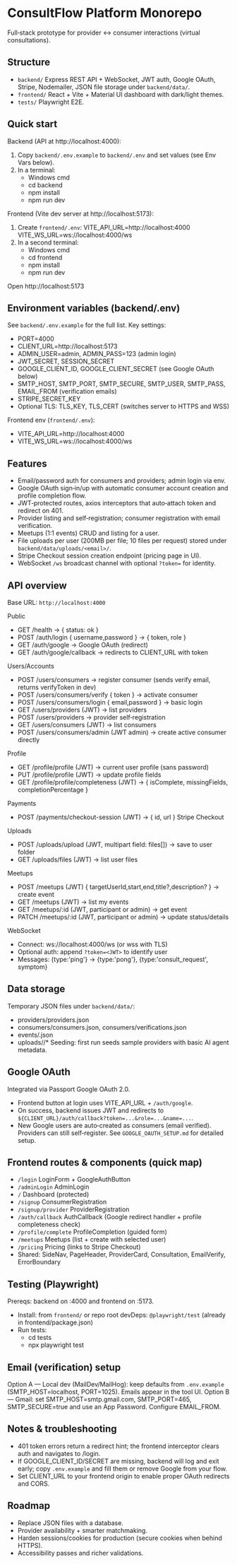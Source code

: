 # ConsultFlow Platform Monorepo

Full‑stack prototype for provider ↔ consumer interactions (virtual consultations).

## Structure
- `backend/` Express REST API + WebSocket, JWT auth, Google OAuth, Stripe, Nodemailer, JSON file storage under `backend/data/`.
- `frontend/` React + Vite + Material UI dashboard with dark/light themes.
- `tests/` Playwright E2E.

## Quick start
Backend (API at http://localhost:4000):
1) Copy `backend/.env.example` to `backend/.env` and set values (see Env Vars below).
2) In a terminal:
    - Windows cmd
    - cd backend
    - npm install
    - npm run dev

Frontend (Vite dev server at http://localhost:5173):
1) Create `frontend/.env`:
    VITE_API_URL=http://localhost:4000
    VITE_WS_URL=ws://localhost:4000/ws
2) In a second terminal:
    - Windows cmd
    - cd frontend
    - npm install
    - npm run dev

Open http://localhost:5173

## Environment variables (backend/.env)
See `backend/.env.example` for the full list. Key settings:
- PORT=4000
- CLIENT_URL=http://localhost:5173
- ADMIN_USER=admin, ADMIN_PASS=123 (admin login)
- JWT_SECRET, SESSION_SECRET
- GOOGLE_CLIENT_ID, GOOGLE_CLIENT_SECRET (see Google OAuth below)
- SMTP_HOST, SMTP_PORT, SMTP_SECURE, SMTP_USER, SMTP_PASS, EMAIL_FROM (verification emails)
- STRIPE_SECRET_KEY
- Optional TLS: TLS_KEY, TLS_CERT (switches server to HTTPS and WSS)

Frontend env (`frontend/.env`):
- VITE_API_URL=http://localhost:4000
- VITE_WS_URL=ws://localhost:4000/ws

## Features
- Email/password auth for consumers and providers; admin login via env.
- Google OAuth sign‑in/up with automatic consumer account creation and profile completion flow.
- JWT‑protected routes, axios interceptors that auto‑attach token and redirect on 401.
- Provider listing and self‑registration; consumer registration with email verification.
- Meetups (1:1 events) CRUD and listing for a user.
- File uploads per user (200MB per file; 10 files per request) stored under `backend/data/uploads/<email>/`.
- Stripe Checkout session creation endpoint (pricing page in UI).
- WebSocket `/ws` broadcast channel with optional `?token=` for identity.

## API overview
Base URL: `http://localhost:4000`

Public
- GET /health → { status: ok }
- POST /auth/login { username,password } → { token, role }
- GET /auth/google → Google OAuth (redirect)
- GET /auth/google/callback → redirects to CLIENT_URL with token

Users/Accounts
- POST /users/consumers → register consumer (sends verify email, returns verifyToken in dev)
- POST /users/consumers/verify { token } → activate consumer
- POST /users/consumers/login { email,password } → basic login
- GET /users/providers (JWT) → list providers
- POST /users/providers → provider self‑registration
- GET /users/consumers (JWT) → list consumers
- POST /users/consumers/admin (JWT admin) → create active consumer directly

Profile
- GET /profile/profile (JWT) → current user profile (sans password)
- PUT /profile/profile (JWT) → update profile fields
- GET /profile/profile/completeness (JWT) → { isComplete, missingFields, completionPercentage }

Payments
- POST /payments/checkout-session (JWT) → { id, url } Stripe Checkout

Uploads
- POST /uploads/upload (JWT, multipart field: files[]) → save to user folder
- GET /uploads/files (JWT) → list user files

Meetups
- POST /meetups (JWT) { targetUserId,start,end,title?,description? } → create event
- GET /meetups (JWT) → list my events
- GET /meetups/:id (JWT, participant or admin) → get event
- PATCH /meetups/:id (JWT, participant or admin) → update status/details

WebSocket
- Connect: ws://localhost:4000/ws (or wss with TLS)
- Optional auth: append `?token=<JWT>` to identify user
- Messages: {type:'ping'} → {type:'pong'}, {type:'consult_request', symptom}

## Data storage
Temporary JSON files under `backend/data/`:
- providers/providers.json
- consumers/consumers.json, consumers/verifications.json
- events/<uuid>.json
- uploads/<email>/*
Seeding: first run seeds sample providers with basic AI agent metadata.

## Google OAuth
Integrated via Passport Google OAuth 2.0.
- Frontend button at login uses VITE_API_URL + `/auth/google`.
- On success, backend issues JWT and redirects to `${CLIENT_URL}/auth/callback?token=...&role=...&name=...`.
- New Google users are auto‑created as consumers (email verified). Providers can still self‑register.
See `GOOGLE_OAUTH_SETUP.md` for detailed setup.

## Frontend routes & components (quick map)
- `/login` LoginForm + GoogleAuthButton
- `/adminLogin` AdminLogin
- `/` Dashboard (protected)
- `/signup` ConsumerRegistration
- `/signup/provider` ProviderRegistration
- `/auth/callback` AuthCallback (Google redirect handler + profile completeness check)
- `/profile/complete` ProfileCompletion (guided form)
- `/meetups` Meetups (list + create with selected user)
- `/pricing` Pricing (links to Stripe Checkout)
- Shared: SideNav, PageHeader, ProviderCard, Consultation, EmailVerify, ErrorBoundary

## Testing (Playwright)
Prereqs: backend on :4000 and frontend on :5173.
- Install: from `frontend/` or repo root devDeps: `@playwright/test` (already in frontend/package.json)
- Run tests:
  - cd tests
  - npx playwright test

## Email (verification) setup
Option A — Local dev (MailDev/MailHog): keep defaults from `.env.example` (SMTP_HOST=localhost, PORT=1025). Emails appear in the tool UI.
Option B — Gmail: set SMTP_HOST=smtp.gmail.com, SMTP_PORT=465, SMTP_SECURE=true and use an App Password. Configure EMAIL_FROM.

## Notes & troubleshooting
- 401 token errors return a redirect hint; the frontend interceptor clears auth and navigates to /login.
- If GOOGLE_CLIENT_ID/SECRET are missing, backend will log and exit early; copy `.env.example` and fill them or remove Google from your flow.
- Set CLIENT_URL to your frontend origin to enable proper OAuth redirects and CORS.

## Roadmap
- Replace JSON files with a database.
- Provider availability + smarter matchmaking.
- Harden sessions/cookies for production (secure cookies when behind HTTPS).
- Accessibility passes and richer validations.

